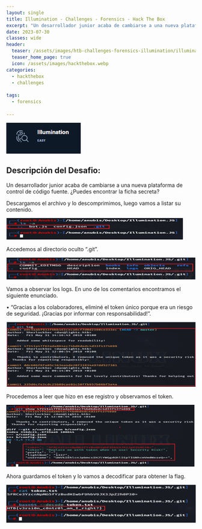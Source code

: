 ```yaml
---
layout: single
title: Illumination - Challenges - Forensics - Hack The Box
excerpt: "Un desarrollador junior acaba de cambiarse a una nueva plataforma de control de código fuente. ¿Puedes encontrar la ficha secreta?"
date: 2023-07-30
classes: wide
header:
  teaser: /assets/images/htb-challenges-forensics-illumination/illumination.png
  teaser_home_page: true
  icon: /assets/images/hackthebox.webp
categories:
  - hackthebox
  - challenges
 
tags:  
  - forensics
    
---
```


![](/assets/images/htb-challenges-forensics-illumination/illumination.png)

## Descripción del Desafio:

Un desarrollador junior acaba de cambiarse a una nueva plataforma de control de código fuente. ¿Puedes encontrar la ficha secreta?

Descargamos el archivo y lo descomprimimos, luego vamos a listar su contenido.

![](/assets/images/htb-challenges-forensics-illumination/illumination2.png)

Accedemos al directorio oculto “.git”. 

![](/assets/images/htb-challenges-forensics-illumination/illumination3.png)

Vamos a observar los logs. En uno de los comentarios encontramos el siguiente enunciado.

•	“Gracias a los colaboradores, eliminé el token único porque era un riesgo de seguridad. ¡Gracias por informar con responsabilidad!”.

![](/assets/images/htb-challenges-forensics-illumination/illumination4.png)

Procedemos a leer que hizo en ese registro y observamos el token.

![](/assets/images/htb-challenges-forensics-illumination/illumination5.png)

Ahora guardamos el token y lo vamos a decodificar para obtener la flag.

![](/assets/images/htb-challenges-forensics-illumination/illumination6.png)
